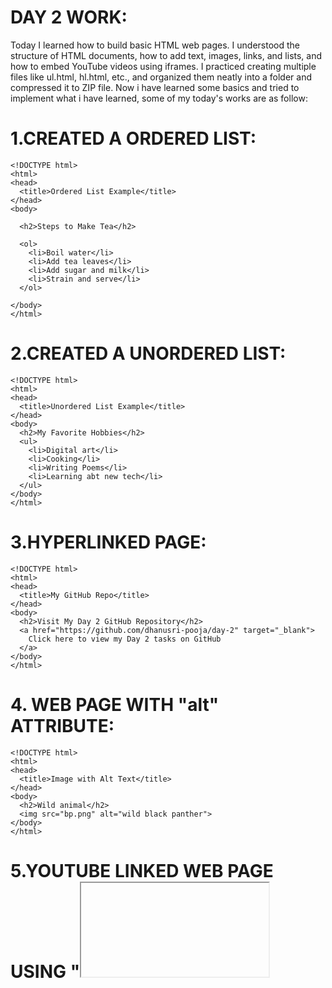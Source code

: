 # DAY 2 WORK:
Today I  learned how to build basic HTML web pages. I understood the structure of HTML documents, how to add text, images, links, and lists, and how to embed YouTube videos using iframes. I practiced creating multiple files like ul.html, hl.html, etc., and organized them neatly into a folder and compressed it to ZIP file. Now i have learned some basics and tried to implement what i have learned, some of my today's works are as follow:
# 1.CREATED A ORDERED LIST:
```
<!DOCTYPE html>
<html>
<head>
  <title>Ordered List Example</title>
</head>
<body>

  <h2>Steps to Make Tea</h2>

  <ol>
    <li>Boil water</li>
    <li>Add tea leaves</li>
    <li>Add sugar and milk</li>
    <li>Strain and serve</li>
  </ol>

</body>
</html>
```

# 2.CREATED A UNORDERED LIST:

```
<!DOCTYPE html>
<html>
<head>
  <title>Unordered List Example</title>
</head>
<body>
  <h2>My Favorite Hobbies</h2>
  <ul>
    <li>Digital art</li>
    <li>Cooking</li>
    <li>Writing Poems</li>
    <li>Learning abt new tech</li>
  </ul>
</body>
</html>
```
# 3.HYPERLINKED PAGE:

```
<!DOCTYPE html>
<html>
<head>
  <title>My GitHub Repo</title>
</head>
<body>
  <h2>Visit My Day 2 GitHub Repository</h2>
  <a href="https://github.com/dhanusri-pooja/day-2" target="_blank">
    Click here to view my Day 2 tasks on GitHub
  </a>
</body>
</html>
```
# 4. WEB PAGE WITH "alt" ATTRIBUTE:

```
<!DOCTYPE html>
<html>
<head>
  <title>Image with Alt Text</title>
</head>
<body>
  <h2>Wild animal</h2>
  <img src="bp.png" alt="wild black panther">
</body>
</html>
```

# 5.YOUTUBE LINKED WEB PAGE USING "<iframe> ":

```
<!DOCTYPE html>
<html>
<head>
  <title>Embedded YouTube Video</title>
</head>
<body>
  <h2>Watch My Selected Video</h2>

  <iframe width="560" height="315" 
          src="https://www.youtube.com/embed/BzYMFd-lQL4" 
          title="YouTube video player" 
          frameborder="50" 
          allow="accelerometer; autoplay; clipboard-write; encrypted-media; gyroscope; picture-in-picture; web-share" 
          allowfullscreen>
  </iframe>
</body>
</html>
```

